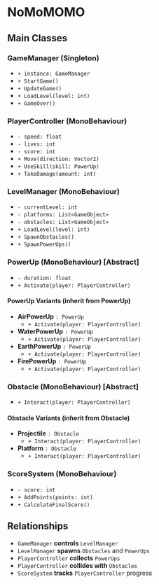 # NoMoMOMO

## Main Classes
### GameManager (Singleton)
- `+ instance: GameManager`
- `+ StartGame()`
- `+ UpdateGame()`
- `+ LoadLevel(level: int)`
- `+ GameOver()`

### PlayerController (MonoBehaviour)
- `- speed: float`
- `- lives: int`
- `- score: int`
- `+ Move(direction: Vector2)`
- `+ UseSkill(skill: PowerUp)`
- `+ TakeDamage(amount: int)`

### LevelManager (MonoBehaviour)
- `- currentLevel: int`
- `- platforms: List<GameObject>`
- `- obstacles: List<GameObject>`
- `+ LoadLevel(level: int)`
- `+ SpawnObstacles()`
- `+ SpawnPowerUps()`

### PowerUp (MonoBehaviour) [Abstract]
- `- duration: float`
- `+ Activate(player: PlayerController)`

#### PowerUp Variants (inherit from PowerUp)
- **AirPowerUp** `: PowerUp`
  - `+ Activate(player: PlayerController)`
- **WaterPowerUp** `: PowerUp`
  - `+ Activate(player: PlayerController)`
- **EarthPowerUp** `: PowerUp`
  - `+ Activate(player: PlayerController)`
- **FirePowerUp** `: PowerUp`
  - `+ Activate(player: PlayerController)`

### Obstacle (MonoBehaviour) [Abstract]
- `+ Interact(player: PlayerController)`

#### Obstacle Variants (inherit from Obstacle)
- **Projectile** `: Obstacle`
  - `+ Interact(player: PlayerController)`
- **Platform** `: Obstacle`
  - `+ Interact(player: PlayerController)`

### ScoreSystem (MonoBehaviour)
- `- score: int`
- `+ AddPoints(points: int)`
- `+ CalculateFinalScore()`

## Relationships
- `GameManager` **controls** `LevelManager`
- `LevelManager` **spawns** `Obstacles` and `PowerUps`
- `PlayerController` **collects** `PowerUps`
- `PlayerController` **collides with** `Obstacles`
- `ScoreSystem` **tracks** `PlayerController` progress
